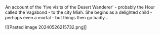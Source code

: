 
An account of the 'five visits of the Desert Wanderer' - probably the Hour called the Vagabond - to the city Miah. She begins as a delighted child - perhaps even a mortal - but things then go badly…

![[Pasted image 20240526215732.png]]